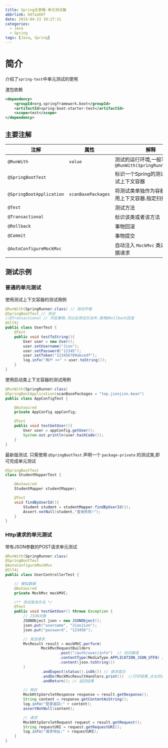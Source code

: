 ```yaml
---
title: Spring全家桶-单元测试篇
abbrlink: 9d7aa68f
date: 2019-04-23 10:27:11
categories:
  - Java
  - Spring
tags: [Java, Spring]
---
```


# 简介

介绍了`spring-test`中单元测试的使用

渣包依赖
```xml
<dependency>
	<groupId>org.springframework.boot</groupId>
	<artifactId>spring-boot-starter-test</artifactId>
	<scope>test</scope>
</dependency>
```

## 主要注解
| 注解 | 属性 | 解释 |
| --- | --- | --- |
| `@RunWith` | `value` | 测试的运行环境,一般写作 `@RunWith(SpringRunner.class)` |
| `@SpringBootTest` | 	| 标识一个Spring的测试,使用测试上下文容器 |
| `@SpringBootApplication` | `scanBasePackages` | 将测试类单独作为容器启动类,使用上下文容器.指定扫描的包 |
| `@Test`| 		| 测试方法	|
| `@Transactional ` |  | 标识该类或者该方法 |
| `@Rollback` 	|  	 | 事物回滚 |
| `@Commit` 	| 		| 事物提交 |
| `@AutoConfigureMockMvc` |    | 自动注入 `MockMvc` 类进行模拟数据请求 |


##  测试示例

### 普通的单元测试

使用测试上下文容器的测试用例

``` java
@RunWith(SpringRunner.class) // 测试环境
@SpringBootTest // 测试
//@Transactional // 开启事物,可以在测试方法中,使用@Rollback回滚
@Slf4j
public class UserTest {
    @Test
    public void testToString(){
        User user = new User();
        user.setUsername("Jion");
        user.setPassword("12345");
        user.setToken("123456789abcedf");
        log.info("用户 >>" + user.toString());
    }
}
```

使用启动类上下文容器的测试用例

```java
@RunWith(SpringRunner.class)
@SpringBootApplication(scanBasePackages = "top.jionjion.bean")
public class AppConfigTest {

    @Autowired
    private AppConfig appConfig;

    @Test
    public void testGetUser(){
        User user = appConfig.getUser();
        System.out.println(user.hashCode());
    }
}
```

最新版测试. 只需使用 `@SpringBootTest` 声明一个 `package-private` 的测试类,即可完成单元测试

```java
@SpringBootTest
class StudentMapperTest {

    @Autowired
    StudentMapper studentMapper;

    @Test
    void findByUserId(){
        Student student = studentMapper.findByUserId(1);
        Assert.notNull(student,"查询失败!");
    }
}
```



### Http请求的单元测试

带有JSON参数的POST请求单元测试

```java
@RunWith(SpringRunner.class)
@SpringBootTest
@AutoConfigureMockMvc
@Slf4j
public class UserControllerTest {

    // 模拟数据
    @Autowired
    private MockMvc mockMVC;

    /** 测试查询方法 */
    @Test
    public void testGetUser() throws Exception {
        // JSON对象
        JSONObject json = new JSONObject();
        json.put("username", "JionJion");
        json.put("password", "123456");

        // 发送请求
        MvcResult result = mockMVC.perform(
                MockMvcRequestBuilders
                        .post("/auth/user/info")  // 访问路径
                        .contentType(MediaType.APPLICATION_JSON_UTF8) // json格式数据
                        .content(json.toString())
        )
                .andExpect(status().isOk())	// 请求成功
                .andDo(MockMvcResultHandlers.print())  //打印结果,太长的返回结果不作打印
                .andReturn(); // 返回结果

        // 响应
        MockHttpServletResponse response = result.getResponse();
        String content = response.getContentAsString();
        log.info("登录返回:" + content);
        assertNotNull(content);

        // 请求
        MockHttpServletRequest request = result.getRequest();
        String requestURI = request.getRequestURI();
        log.info("请求地址:" + requestURI);
    }
}
```

